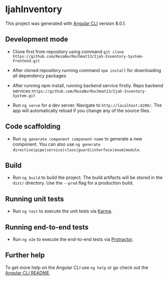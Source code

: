 # IjahInventory

This project was generated with [Angular CLI](https://github.com/angular/angular-cli) version 8.0.1.

## Development mode
- Clone first from repository using command `git clone https://github.com/RezaNurRochmat13/Ijah-Inventory-System-Frontend.git`

- After cloned repository running command `npm install` for downloading all dependency packages

- After running npm install, running backend service firstly. Repo backend services `https://github.com/RezaNurRochmat13/Ijah-Inventory-System.git`

- Run `ng serve` for a dev server. Navigate to `http://localhost:4200/`. The app will automatically reload if you change any of the source files.

## Code scaffolding

- Run `ng generate component component-name` to generate a new component. You can also use `ng generate directive|pipe|service|class|guard|interface|enum|module`.

## Build

- Run `ng build` to build the project. The build artifacts will be stored in the `dist/` directory. Use the `--prod` flag for a production build.

## Running unit tests

- Run `ng test` to execute the unit tests via [Karma](https://karma-runner.github.io).

## Running end-to-end tests

- Run `ng e2e` to execute the end-to-end tests via [Protractor](http://www.protractortest.org/).

## Further help

To get more help on the Angular CLI use `ng help` or go check out the [Angular CLI README](https://github.com/angular/angular-cli/blob/master/README.md).
